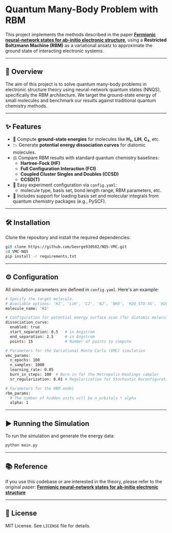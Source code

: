 # Quantum Many-Body Problem with RBM

This project implements the methods described in the paper [**Fermionic neural-network states for ab-initio electronic structure**](https://www.nature.com/articles/s41467-020-15724-9), using a **Restricted Boltzmann Machine (RBM)** as a variational ansatz to approximate the ground state of interacting electronic systems.

---

## 🧠 Overview

The aim of this project is to solve quantum many-body problems in electronic structure theory using neural-network quantum states (NNQS), specifically the RBM architecture. We target the ground-state energy of small molecules and benchmark our results against traditional quantum chemistry methods.

---

## ✨ Features

- 🧪 Compute **ground-state energies** for molecules like **H₂**, **LiH**, **C₂**, etc.
- 📉 Generate **potential energy dissociation curves** for diatomic molecules.
- ⚖️ Compare RBM results with standard quantum chemistry baselines:
  - **Hartree-Fock (HF)**
  - **Full Configuration Interaction (FCI)**
  - **Coupled Cluster Singles and Doubles (CCSD)**
  - **CCSD(T)**
- 🔧 Easy experiment configuration via `config.yaml`:
  - molecule type, basis set, bond length range, RBM parameters, etc.
- 💾 Includes support for loading basis set and molecular integrals from quantum chemistry packages (e.g., PySCF).

---

## 🛠 Installation

Clone the repository and install the required dependencies:

```bash
git clone https://github.com/George930502/NQS-VMC.git
cd VMC-NQS
pip install -r requirements.txt
```

---

## ⚙️ Configuration
All simulation parameters are defined in ```config.yaml```. Here's an example:

```bash
# Specify the target molecule.
# Available options: 'H2', 'LiH', 'C2', 'N2', 'NH3', 'H2O_STO-3G', 'H2O_6-31G'
molecule_name: 'H2'

# Configuration for potential energy surface scan (for diatomic molecules)
dissociation_curve:
  enabled: true
  start_separation: 0.5   # in Angstrom
  end_separation: 2.5     # in Angstrom
  points: 15              # Number of points to compute

# Parameters for the Variational Monte Carlo (VMC) simulation
vmc_params:
  n_epochs: 100
  n_samples: 1000
  learning_rate: 0.05
  burn_in_steps: 100  # Burn-in for the Metropolis-Hastings sampler
  sr_regularization: 0.01 # Regularization for Stochastic Reconfiguration

# Parameters for the RBM model
rbm_params:
  # The number of hidden units will be n_orbitals * alpha
  alpha: 1
```

---

## ▶️ Running the Simulation

To run the simulation and generate the energy data:

```bash
python main.py
```

---

## 📚 Reference

If you use this codebase or are interested in the theory, please refer to the original paper: [**Fermionic neural-network states for ab-initio electronic structure**](https://www.nature.com/articles/s41467-020-15724-9)

---
## 📌 License

MIT License. See ```LICENSE``` file for details.